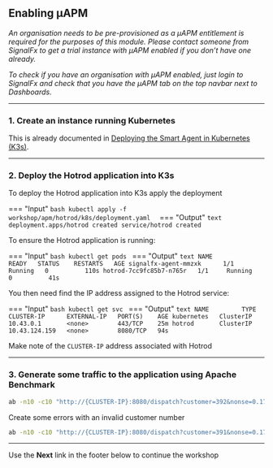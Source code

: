 ## Enabling µAPM
_An organisation needs to be pre-provisioned as a µAPM entitlement is required for the purposes of this module. Please contact someone from SignalFx to get a trial instance with µAPM enabled if you don’t have one already._

_To check if you have an organisation with µAPM enabled, just login to SignalFx and check that you have the µAPM tab on the top navbar next to Dashboards._

---

### 1. Create an instance running Kubernetes
This is already documented in [Deploying the Smart Agent in Kubernetes (K3s)](https://signalfx.github.io/app-dev-workshop/module3/k3s/).  

---

### 2. Deploy the Hotrod application into K3s
To deploy the Hotrod application into K3s apply the deployment
  
=== "Input"
    ```bash
    kubectl apply -f workshop/apm/hotrod/k8s/deployment.yaml 
    ```
=== "Output"
    ```text
    deployment.apps/hotrod created
    service/hotrod created
    ```

To ensure the Hotrod application is running:

=== "Input"
    ```bash
    kubectl get pods
    ```
=== "Output"
    ```text
    NAME                      READY   STATUS    RESTARTS   AGE
    signalfx-agent-mmzxk      1/1     Running   0          110s
    hotrod-7cc9fc85b7-n765r   1/1     Running   0          41s
    ```

You then need find the IP address assigned to the Hotrod service:

=== "Input"
    ```bash
    kubectl get svc
    ```
=== "Output"
    ```text
    NAME         TYPE        CLUSTER-IP      EXTERNAL-IP   PORT(S)    AGE
    kubernetes   ClusterIP   10.43.0.1       <none>        443/TCP    25m
    hotrod       ClusterIP   10.43.124.159   <none>        8080/TCP   94s
    ```

Make note of the `CLUSTER-IP` address associated with Hotrod

---

### 3. Generate some traffic to the application using Apache Benchmark
```bash
ab -n10 -c10 "http://{CLUSTER-IP}:8080/dispatch?customer=392&nonse=0.17041229755366172"
```

Create some errors with an invalid customer number

```bash
ab -n10 -c10 "http://{CLUSTER-IP}:8080/dispatch?customer=391&nonse=0.17041229755366172"
```

---

Use the **Next** link in the footer below to continue the workshop